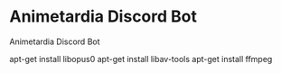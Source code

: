 # Animetardia Discord Bot
Animetardia Discord Bot

apt-get install libopus0
apt-get install libav-tools
apt-get install ffmpeg